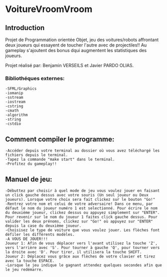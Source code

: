 # VoitureVroomVroom
## Introduction
Projet de Programmation orientée Objet, jeu des voitures/robots affrontant deux joueurs qui essayent de toucher l'autre avec de projectiles!!
Au gameplay s'ajoutent des bonus dqui augmentent les statistiques des joueurs.

Projet réalisé par: Benjamin VERSEILS et Javier PARDO OLIAS.

### Bibliothéques externes: 
	-SFML/Graphics
	-iomanip 
	-sstream 
	-iostream
	-cstring
	-cmath
	-algorithm
	-string
	-cstdio

## Comment compiler le programme:	
	-Accéder depuis votre terminal au dossier où vous avez téléchargé les fichiers depuis le terminal.
	-Tapez la commande "make start" dans le terminal.
	-Profitez du gameplay!!

## Manuel de jeu:
	-Débuttez par choisir à quel mode de jeu vous voulez jouer en faisant un click gauche dessus avec votre souris (Un seul joueur ou Deux joueurs). Lorsque votre choix sera fait clickez sur le bouton "Go!"
	-Rentrez votre nom et celui de votre adversaire! Dans ce menu, par défaut le nom du joueur numéro 1 est selectionné. Pour écrire le nom du deuxième joueur, clickez dessus ou appuyez simplement sur "ENTER". Pour revenir sur le nom du joueur 1 faites click gauche dessus. Pour valider les deux prénoms, clickez sur "Go!" où appuyez sur "ENTER" depuis la case du deuxième joueur.
	-Choisisez le type de voiture que vous voulez jouer. Les flèches font défiler les différents modèles.
	-A VOUS DE JOUER!!!
	Joueur 1: Afin de vous déplacer vers l'avant utilisez la touche 'Z', vers l'arrière avec 'S'. Pour tourner à gauche 'Q', pour tourner vers la droite avec 'D'. Pour tirer, il utilisera la touche SHIFT.
	Joueur 2: Déplacez vous grâce aux flèches de votre clavier et tirez avec la touche ESPACE.
	-Lorsque le jeu indique le gagnant attendez quelques secondes afin que le jeu redémarre.